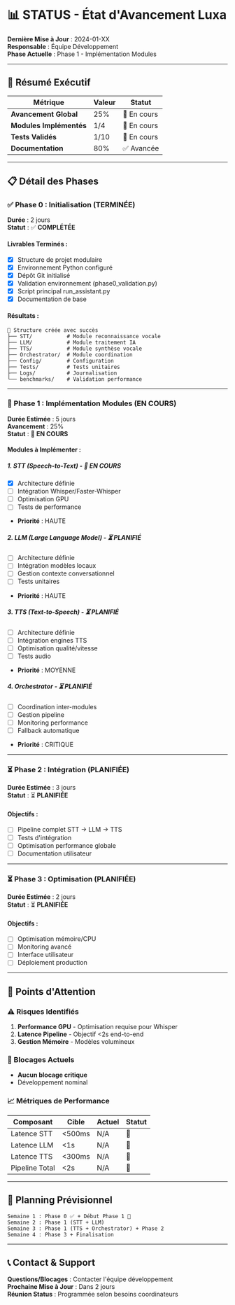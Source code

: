 # 📊 STATUS - État d'Avancement Luxa

**Dernière Mise à Jour** : 2024-01-XX  
**Responsable** : Équipe Développement  
**Phase Actuelle** : Phase 1 - Implémentation Modules

---

## 🎯 Résumé Exécutif

| Métrique | Valeur | Statut |
|----------|--------|--------|
| **Avancement Global** | 25% | 🔄 En cours |
| **Modules Implémentés** | 1/4 | 🔄 En cours |
| **Tests Validés** | 1/10 | 🔄 En cours |
| **Documentation** | 80% | ✅ Avancée |

---

## 📋 Détail des Phases

### ✅ Phase 0 : Initialisation (TERMINÉE)
**Durée** : 2 jours  
**Statut** : ✅ **COMPLÉTÉE**

#### Livrables Terminés :
- [x] Structure de projet modulaire
- [x] Environnement Python configuré
- [x] Dépôt Git initialisé
- [x] Validation environnement (phase0_validation.py)
- [x] Script principal run_assistant.py
- [x] Documentation de base

#### Résultats :
```
🚀 Structure créée avec succès
├── STT/           # Module reconnaissance vocale
├── LLM/           # Module traitement IA
├── TTS/           # Module synthèse vocale
├── Orchestrator/  # Module coordination
├── Config/        # Configuration
├── Tests/         # Tests unitaires
├── Logs/          # Journalisation
└── benchmarks/    # Validation performance
```

---

### 🔄 Phase 1 : Implémentation Modules (EN COURS)
**Durée Estimée** : 5 jours  
**Avancement** : 25%  
**Statut** : 🔄 **EN COURS**

#### Modules à Implémenter :

##### 1. STT (Speech-to-Text) - 🔄 EN COURS
- [x] Architecture définie
- [ ] Intégration Whisper/Faster-Whisper
- [ ] Optimisation GPU
- [ ] Tests de performance
- **Priorité** : HAUTE

##### 2. LLM (Large Language Model) - ⏳ PLANIFIÉ
- [ ] Architecture définie
- [ ] Intégration modèles locaux
- [ ] Gestion contexte conversationnel
- [ ] Tests unitaires
- **Priorité** : HAUTE

##### 3. TTS (Text-to-Speech) - ⏳ PLANIFIÉ
- [ ] Architecture définie  
- [ ] Intégration engines TTS
- [ ] Optimisation qualité/vitesse
- [ ] Tests audio
- **Priorité** : MOYENNE

##### 4. Orchestrator - ⏳ PLANIFIÉ
- [ ] Coordination inter-modules
- [ ] Gestion pipeline
- [ ] Monitoring performance
- [ ] Fallback automatique
- **Priorité** : CRITIQUE

---

### ⏳ Phase 2 : Intégration (PLANIFIÉE)
**Durée Estimée** : 3 jours  
**Statut** : ⏳ **PLANIFIÉE**

#### Objectifs :
- [ ] Pipeline complet STT → LLM → TTS
- [ ] Tests d'intégration
- [ ] Optimisation performance globale
- [ ] Documentation utilisateur

---

### ⏳ Phase 3 : Optimisation (PLANIFIÉE)
**Durée Estimée** : 2 jours  
**Statut** : ⏳ **PLANIFIÉE**

#### Objectifs :
- [ ] Optimisation mémoire/CPU
- [ ] Monitoring avancé
- [ ] Interface utilisateur
- [ ] Déploiement production

---

## 🚨 Points d'Attention

### ⚠️ Risques Identifiés
1. **Performance GPU** - Optimisation requise pour Whisper
2. **Latence Pipeline** - Objectif <2s end-to-end
3. **Gestion Mémoire** - Modèles volumineux

### 🔧 Blocages Actuels
- **Aucun blocage critique** 
- Développement nominal

### 📈 Métriques de Performance
| Composant | Cible | Actuel | Statut |
|-----------|-------|--------|--------|
| Latence STT | <500ms | N/A | 🔄 |
| Latence LLM | <1s | N/A | 🔄 |
| Latence TTS | <300ms | N/A | 🔄 |
| Pipeline Total | <2s | N/A | 🔄 |

---

## 📅 Planning Prévisionnel

```
Semaine 1 : Phase 0 ✅ + Début Phase 1 🔄
Semaine 2 : Phase 1 (STT + LLM) 
Semaine 3 : Phase 1 (TTS + Orchestrator) + Phase 2
Semaine 4 : Phase 3 + Finalisation
```

---

## 📞 Contact & Support

**Questions/Blocages** : Contacter l'équipe développement  
**Prochaine Mise à Jour** : Dans 2 jours  
**Réunion Status** : Programmée selon besoins coordinateurs 
